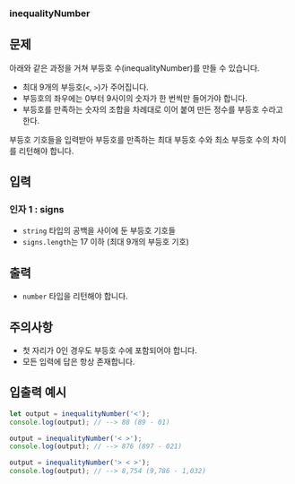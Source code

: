 ### inequalityNumber

문제
--

아래와 같은 과정을 거쳐 부등호 수(inequalityNumber)를 만들 수 있습니다.

*   최대 9개의 부등호(`<`, `>`)가 주어집니다.
*   부등호의 좌우에는 0부터 9사이의 숫자가 한 번씩만 들어가야 합니다.
*   부등호를 만족하는 숫자의 조합을 차례대로 이어 붙여 만든 정수를 부등호 수라고 한다.

부등호 기호들을 입력받아 부등호를 만족하는 최대 부등호 수와 최소 부등호 수의 차이를 리턴해야 합니다.

입력
--

### 인자 1 : signs

*   `string` 타입의 공백을 사이에 둔 부등호 기호들
*   `signs.length`는 17 이하 (최대 9개의 부등호 기호)

출력
--

*   `number` 타입을 리턴해야 합니다.

주의사항
----

*   첫 자리가 0인 경우도 부등호 수에 포함되어야 합니다.
*   모든 입력에 답은 항상 존재합니다.

입출력 예시
------
```js
let output = inequalityNumber('<');
console.log(output); // --> 88 (89 - 01)

output = inequalityNumber('< >');
console.log(output); // --> 876 (897 - 021)

output = inequalityNumber('> < >');
console.log(output); // --> 8,754 (9,786 - 1,032)
```